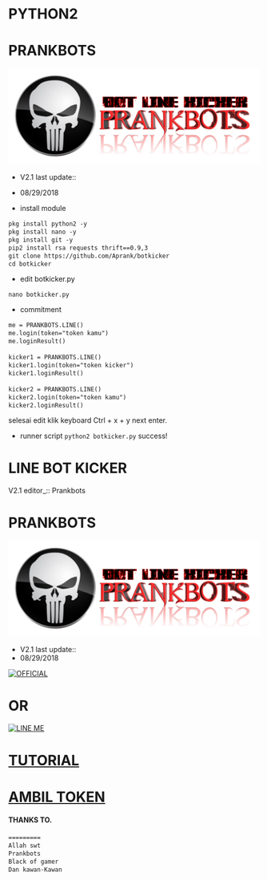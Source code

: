 # PYTHON2
# PRANKBOTS
![Prankbots](prankbots.png)
- V2.1 last update::
- 08/29/2018


- install module
```
pkg install python2 -y
pkg install nano -y
pkg install git -y
pip2 install rsa requests thrift==0.9,3
git clone https://github.com/Aprank/botkicker
cd botkicker
```
- edit botkicker.py
```
nano botkicker.py
```
- commitment
```
me = PRANKBOTS.LINE()
me.login(token="token kamu")
me.loginResult()

kicker1 = PRANKBOTS.LINE()
kicker1.login(token="token kicker")
kicker1.loginResult()

kicker2 = PRANKBOTS.LINE()
kicker2.login(token="token kamu")
kicker2.loginResult()
```
selesai edit klik keyboard Ctrl + x + y next enter.
- runner script
`
python2 botkicker.py
` success!
# LINE BOT KICKER
V2.1 editor_::
Prankbots
# PRANKBOTS
![Prankbots](prankbots.png)
- V2.1 last update::
- 08/29/2018



<a href="https://line.me/R/ti/p/%40gnh2780p"><img height="36" border="0" alt="OFFICIAL" src="https://scdn.line-apps.com/n/line_add_friends/btn/en.png"></a>
# OR
<a href="https://line.me/R/ti/p/adiputra.95"><img height="36" border="0" alt="LINE ME" src="https://scdn.line-apps.com/n/line_add_friends/btn/en.png"></a>
# [TUTORIAL](https://www.youtube.com/channel/UCycBrqSWEHdk-slnhUmGWiQ)
# [AMBIL TOKEN](https://youtu.be/NwMYG_jn1HM)
#### THANKS TO.
```
=========
Allah swt
Prankbots
Black of gamer
Dan kawan-Kawan
```
